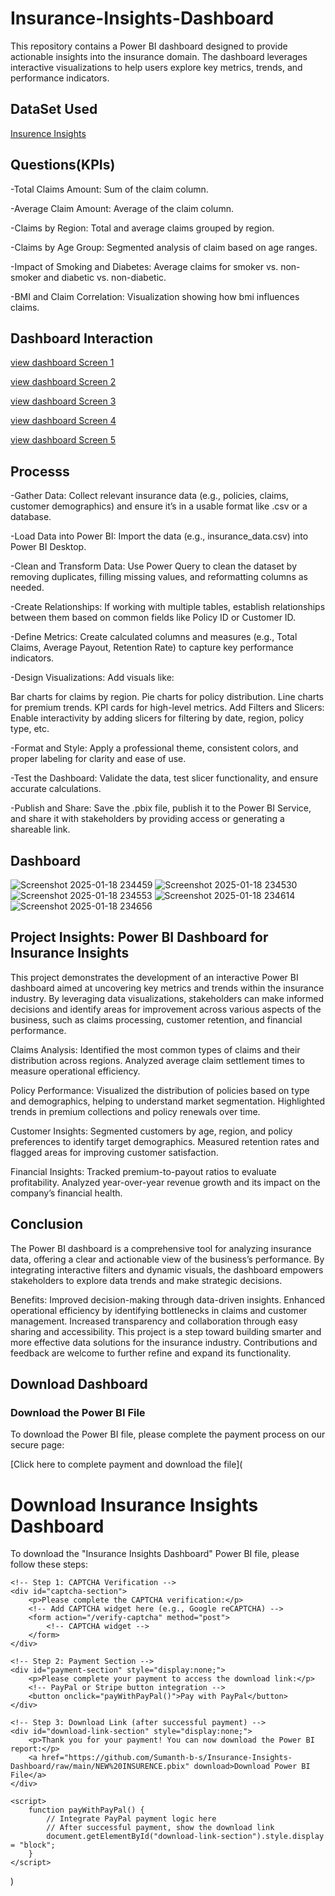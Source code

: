 # Insurance-Insights-Dashboard
This repository contains a Power BI dashboard designed to provide actionable insights into the insurance domain. The dashboard leverages interactive visualizations to help users explore key metrics, trends, and performance indicators.

## DataSet Used
<a href="https://github.com/Sumanth-b-s/Insurance-Insights-Dashboard/blob/main/insurance_data.csv"> Insurence Insights</a>

## Questions(KPIs)
-Total Claims Amount: Sum of the claim column.

-Average Claim Amount: Average of the claim column.

-Claims by Region: Total and average claims grouped by region.

-Claims by Age Group: Segmented analysis of claim based on age ranges.

-Impact of Smoking and Diabetes: Average claims for smoker vs. non-smoker and diabetic vs. non-diabetic.

-BMI and Claim Correlation: Visualization showing how bmi influences claims.

## Dashboard Interaction 
<a href=https://github.com/Sumanth-b-s/Insurance-Insights-Dashboard/blob/main/Screenshot%202025-01-18%20234656.png> view dashboard Screen 1 </a>

<a href=https://github.com/Sumanth-b-s/Insurance-Insights-Dashboard/blob/main/Screenshot%202025-01-18%20234614.png> view dashboard Screen 2 </a>

<a href=https://github.com/Sumanth-b-s/Insurance-Insights-Dashboard/blob/main/Screenshot%202025-01-18%20234553.png> view dashboard Screen 3 </a>

<a href=https://github.com/Sumanth-b-s/Insurance-Insights-Dashboard/blob/main/Screenshot%202025-01-18%20234530.png> view dashboard Screen 4 </a>

<a href=https://github.com/Sumanth-b-s/Insurance-Insights-Dashboard/blob/main/Screenshot%202025-01-18%20234459.png> view dashboard Screen 5 </a>

## Processs
-Gather Data: Collect relevant insurance data (e.g., policies, claims, customer demographics) and ensure it’s in a usable format like .csv or a database.

-Load Data into Power BI: Import the data (e.g., insurance_data.csv) into Power BI Desktop.

-Clean and Transform Data: Use Power Query to clean the dataset by removing duplicates, filling missing values, and reformatting columns as needed.

-Create Relationships: If working with multiple tables, establish relationships between them based on common fields like Policy ID or Customer ID.

-Define Metrics: Create calculated columns and measures (e.g., Total Claims, Average Payout, Retention Rate) to capture key performance indicators.

-Design Visualizations: Add visuals like:

  Bar charts for claims by region.
  Pie charts for policy distribution.
  Line charts for premium trends.
  KPI cards for high-level metrics.
  Add Filters and Slicers: Enable interactivity by adding slicers for filtering by date, region, policy type, etc.

-Format and Style: Apply a professional theme, consistent colors, and proper labeling for clarity and ease of use.

-Test the Dashboard: Validate the data, test slicer functionality, and ensure accurate calculations.

-Publish and Share: Save the .pbix file, publish it to the Power BI Service, and share it with stakeholders by providing access or generating a shareable link.

## Dashboard
![Screenshot 2025-01-18 234459](https://github.com/user-attachments/assets/340b7e68-355e-45b1-9bdc-9690b83e8c78)
![Screenshot 2025-01-18 234530](https://github.com/user-attachments/assets/9e7a59fc-c01b-4dc0-a7b8-b3bba2a004f7)
![Screenshot 2025-01-18 234553](https://github.com/user-attachments/assets/e3a73cce-bd0e-4bca-a191-60ce499b2523)
![Screenshot 2025-01-18 234614](https://github.com/user-attachments/assets/dfbf3e3f-7af3-4c93-aede-49580dcf3866)
![Screenshot 2025-01-18 234656](https://github.com/user-attachments/assets/8a8f9261-12d2-44ff-967b-5b976e21127f)

## Project Insights: Power BI Dashboard for Insurance Insights
This project demonstrates the development of an interactive Power BI dashboard aimed at uncovering key metrics and trends within the insurance industry. By leveraging data visualizations, stakeholders can make informed decisions and identify areas for improvement across various aspects of the business, such as claims processing, customer retention, and financial performance.

Claims Analysis:
Identified the most common types of claims and their distribution across regions.
Analyzed average claim settlement times to measure operational efficiency.

Policy Performance:
Visualized the distribution of policies based on type and demographics, helping to understand market segmentation.
Highlighted trends in premium collections and policy renewals over time.

Customer Insights:
Segmented customers by age, region, and policy preferences to identify target demographics.
Measured retention rates and flagged areas for improving customer satisfaction.

Financial Insights:
Tracked premium-to-payout ratios to evaluate profitability.
Analyzed year-over-year revenue growth and its impact on the company’s financial health.

## Conclusion
The Power BI dashboard is a comprehensive tool for analyzing insurance data, offering a clear and actionable view of the business’s performance. By integrating interactive filters and dynamic visuals, the dashboard empowers stakeholders to explore data trends and make strategic decisions.

Benefits:
Improved decision-making through data-driven insights.
Enhanced operational efficiency by identifying bottlenecks in claims and customer management.
Increased transparency and collaboration through easy sharing and accessibility.
This project is a step toward building smarter and more effective data solutions for the insurance industry. Contributions and feedback are welcome to further refine and expand its functionality.

## Download Dashboard
### Download the Power BI File
To download the Power BI file, please complete the payment process on our secure page:

[Click here to complete payment and download the file](<!DOCTYPE html>
<html lang="en">
<head>
    <meta charset="UTF-8">
    <meta name="viewport" content="width=device-width, initial-scale=1.0">
    <title>Secure File Download</title>
</head>
<body>
    <h1>Download Insurance Insights Dashboard</h1>
    <p>To download the "Insurance Insights Dashboard" Power BI file, please follow these steps:</p>

    <!-- Step 1: CAPTCHA Verification -->
    <div id="captcha-section">
        <p>Please complete the CAPTCHA verification:</p>
        <!-- Add CAPTCHA widget here (e.g., Google reCAPTCHA) -->
        <form action="/verify-captcha" method="post">
            <!-- CAPTCHA widget -->
        </form>
    </div>

    <!-- Step 2: Payment Section -->
    <div id="payment-section" style="display:none;">
        <p>Please complete your payment to access the download link:</p>
        <!-- PayPal or Stripe button integration -->
        <button onclick="payWithPayPal()">Pay with PayPal</button>
    </div>

    <!-- Step 3: Download Link (after successful payment) -->
    <div id="download-link-section" style="display:none;">
        <p>Thank you for your payment! You can now download the Power BI report:</p>
        <a href="https://github.com/Sumanth-b-s/Insurance-Insights-Dashboard/raw/main/NEW%20INSURENCE.pbix" download>Download Power BI File</a>
    </div>

    <script>
        function payWithPayPal() {
            // Integrate PayPal payment logic here
            // After successful payment, show the download link
            document.getElementById("download-link-section").style.display = "block";
        }
    </script>
</body>
</html>)
